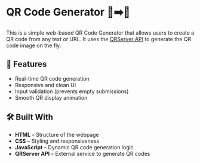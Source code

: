 # QR Code Generator 🧾➡️📱

This is a simple web-based QR Code Generator that allows users to create a QR code from any text or URL. It uses the [QRServer API](https://goqr.me/api/) to generate the QR code image on the fly.

## 🚀 Features

- Real-time QR code generation
- Responsive and clean UI
- Input validation (prevents empty submissions)
- Smooth QR display animation

## 🛠️ Built With

- **HTML** – Structure of the webpage
- **CSS** – Styling and responsiveness
- **JavaScript** – Dynamic QR code generation logic
- **QRServer API** – External service to generate QR codes

